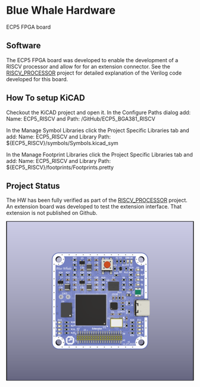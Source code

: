 # Blue Whale Hardware
ECP5 FPGA board

## Software
The ECP5 FPGA board was developed to enable the development of a RISCV processor and allow for for an extension connector. See the [RISCV_PROCESSOR](https://github.com/gildobjanschi/RISCV_PROCESSOR) project for detailed explanation of the Verilog code developed for this board.

## How To setup KiCAD
Checkout the KiCAD project and open it. In the Configure Paths dialog add: Name: ECP5_RISCV and Path: <The full path to the GitHub directory>/GitHub/ECP5_BGA381_RISCV

In the Manage Symbol Libraries click the Project Specific Libraries tab and add: Name: ECP5_RISCV and Library Path: ${ECP5_RISCV}/symbols/Symbols.kicad_sym

In the Manage Footprint Libraries click the Project Specific Libraries tab and add: Name: ECP5_RISCV and Library Path: ${ECP5_RISCV}/footprints/Footprints.pretty

## Project Status
The HW has been fully verified as part of the [RISCV_PROCESSOR](https://github.com/gildobjanschi/RISCV_PROCESSOR) project. An extension board was developed to test the extension interface. That extension is not published on Github.

![Blue Whale 3D view](https://github.com/gildobjanschi/ECP5_BGA381_RISCV/blob/main/ECP5.png)
